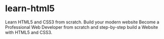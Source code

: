 # learn-html5
Learn HTML5 and CSS3 from scratch. Build your modern website Become a Professional Web Developer from scratch and step-by-step build a Website with HTML5 and CSS3.
